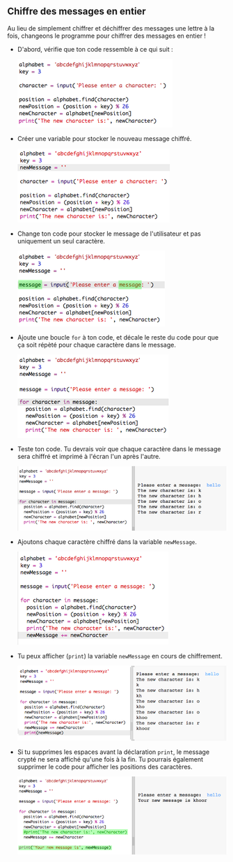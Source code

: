 ## Chiffre des messages en entier

Au lieu de simplement chiffrer et déchiffrer des messages une lettre à la fois, changeons le programme pour chiffrer des messages en entier !

+ D'abord, vérifie que ton code ressemble à ce qui suit :

	![capture d'écran](images/messages-character-finished.png)

+ Créer une variable pour stocker le nouveau message chiffré.

	![capture d'écran](images/messages-newmessage.png)

+ Change ton code pour stocker le message de l'utilisateur et pas uniquement un seul caractère.

	![capture d'écran](images/messages-message.png)

+ Ajoute une boucle `for` à ton code, et décale le reste du code pour que ça soit répèté pour chaque caractère dans le message.

	![capture d'écran](images/messages-loop.png)

+ Teste ton code. Tu devrais voir que chaque caractère dans le message sera chiffré et imprimé à l'écran l'un après l'autre.

	![capture d'écran](images/messages-loop-test.png)

+ Ajoutons chaque caractère chiffré dans la variable `newMessage`.

	![capture d'écran](images/messges-message-add-character.png)

+ Tu peux afficher (`print`) la variable `newMessage` en cours de chiffrement.

	![capture d'écran](images/messages-print-message-characters.png)

+ Si tu supprimes les espaces avant la déclaration `print`, le message crypté ne sera affiché qu'une fois à la fin. Tu pourrais également supprimer le code pour afficher les positions des caractères.

	![capture d'écran](images/messages-print-message-comment.png)
